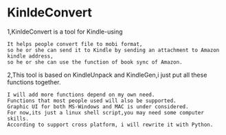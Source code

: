 # KinldeConvert
1,KinldeConvert is a tool for Kindle-using

    It helps people convert file to mobi format,
    so he or she can send it to Kindle by sending an attachment to Amazon kindle address,
    so he or she can use the function of book sync of Amazon.

2,This tool is based on KindleUnpack and KindleGen,i just put all these functions together.
    
    I will add more functions depend on my own need.
    Functions that most people used will also be supported.
    Graphic UI for both MS-Windows and MAC is under considered.
    For now,its just a linux shell script,you may need some computer skills.
    According to support cross platform, i will rewrite it with Python.
